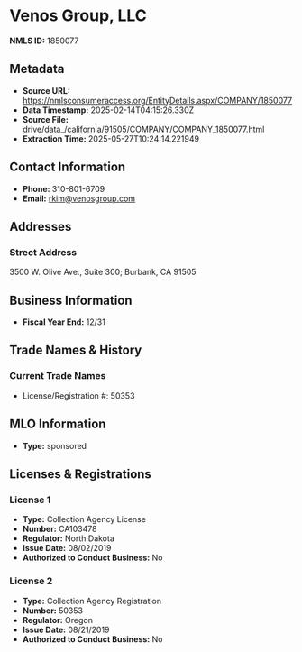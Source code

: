 # Venos Group, LLC

**NMLS ID:** 1850077

## Metadata
- **Source URL:** https://nmlsconsumeraccess.org/EntityDetails.aspx/COMPANY/1850077
- **Data Timestamp:** 2025-02-14T04:15:26.330Z
- **Source File:** drive/data_/california/91505/COMPANY/COMPANY_1850077.html
- **Extraction Time:** 2025-05-27T10:24:14.221949

## Contact Information
- **Phone:** 310-801-6709
- **Email:** rkim@venosgroup.com

## Addresses
### Street Address
3500 W. Olive Ave., Suite 300; Burbank, CA 91505

## Business Information
- **Fiscal Year End:** 12/31

## Trade Names & History
### Current Trade Names
- License/Registration #: 50353

## MLO Information
- **Type:** sponsored

## Licenses & Registrations

### License 1
- **Type:** Collection Agency License
- **Number:** CA103478
- **Regulator:** North Dakota
- **Issue Date:** 08/02/2019
- **Authorized to Conduct Business:** No

### License 2
- **Type:** Collection Agency Registration
- **Number:** 50353
- **Regulator:** Oregon
- **Issue Date:** 08/21/2019
- **Authorized to Conduct Business:** No
